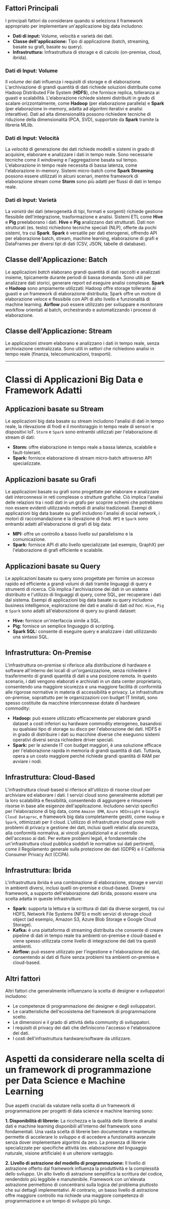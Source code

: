 

## Fattori Principali

I principali fattori da considerare quando si seleziona il framework appropriato per implementare un'applicazione big data includono:

* **Dati di input:** Volume, velocità e varietà dei dati.
* **Classe dell'applicazione:** Tipo di applicazione (batch, streaming, basate su grafi, basate su query).
* **Infrastruttura:** Infrastruttura di storage e di calcolo (on-premise, cloud, ibrida).

### Dati di Input: Volume

Il *volume* dei dati influenza i requisiti di storage e di elaborazione. L'archiviazione di grandi quantità di dati richiede soluzioni distribuite come Hadoop Distributed File System (**HDFS**), che fornisce replica, tolleranza ai guasti e scalabilità. L'elaborazione richiede sistemi distribuiti in grado di scalare orizzontalmente, come **Hadoop** (per elaborazione parallela) e **Spark** (per elaborazione in-memory, adatta ad algoritmi iterativi e analisi interattive). Dati ad alta dimensionalità possono richiedere tecniche di riduzione della dimensionalità (PCA, SVD), supportate da **Spark** tramite la libreria MLlib.

### Dati di Input: Velocità

La *velocità* di generazione dei dati richiede modelli e sistemi in grado di acquisire, elaborare e analizzare i dati in tempo reale. Sono necessarie tecniche come il *windowing* e l'aggregazione basata sul tempo. L'elaborazione in tempo reale necessita di bassa latenza, come l'elaborazione in-memory. Sistemi micro-batch come **Spark Streaming** possono essere utilizzati in alcuni scenari, mentre framework di elaborazione stream come **Storm** sono più adatti per flussi di dati in tempo reale.

### Dati di Input: Varietà

La *varietà* dei dati (eterogeneità di tipi, formati e sorgenti) richiede gestione flessibile dell'integrazione, trasformazione e analisi. Sistemi ETL come **Hive** e **Pig** preelaborano i dati. **Hive** e **Pig** analizzano dati strutturati. Dati non strutturati (es. testo) richiedono tecniche speciali (NLP), offerte da pochi sistemi, tra cui **Spark**. **Spark** è versatile per dati eterogenei, offrendo API per elaborazione batch, stream, machine learning, elaborazione di grafi e DataFrames per diversi tipi di dati (CSV, JSON, tabelle di database).

## Classe dell'Applicazione: Batch

Le applicazioni *batch* elaborano grandi quantità di dati raccolti e analizzati insieme, tipicamente durante periodi di bassa domanda. Sono utili per analizzare dati storici, generare report ed eseguire analisi complesse. **Spark** e **Hadoop** sono ampiamente utilizzati: Hadoop offre storage tollerante ai guasti e un framework di elaborazione distribuita; Spark offre un motore di elaborazione veloce e flessibile con API di alto livello e funzionalità di machine learning. **Airflow** può essere utilizzato per sviluppare e monitorare workflow orientati al batch, orchestrando e automatizzando i processi di elaborazione.

## Classe dell'Applicazione: Stream

Le applicazioni *stream* elaborano e analizzano i dati in tempo reale, senza archiviazione centralizzata. Sono utili in settori che richiedono analisi in tempo reale (finanza, telecomunicazioni, trasporti).

---

# Classi di Applicazioni Big Data e Framework Adatti

## Applicazioni basate su Stream

Le applicazioni big data basate su stream includono l'analisi di dati in tempo reale, la rilevazione di frodi e il monitoraggio in tempo reale di sensori e dispositivi IoT. `Storm` e `Spark` sono entrambi utilizzati per l'elaborazione di stream di dati:

* **Storm:** offre elaborazione in tempo reale a bassa latenza, scalabile e fault-tolerant.
* **Spark:** fornisce elaborazione di stream micro-batch attraverso API specializzate.

## Applicazioni basate su Grafi

Le applicazioni basate su grafi sono progettate per elaborare e analizzare dati interconnessi in reti complesse o strutture grafiche. Ciò implica l'analisi delle relazioni tra i nodi dati in un grafo per scoprire schemi che potrebbero non essere evidenti utilizzando metodi di analisi tradizionali. Esempi di applicazioni big data basate su grafi includono l'analisi di social network, i motori di raccomandazione e la rilevazione di frodi. `MPI` e `Spark` sono entrambi adatti all'elaborazione di grafi di big data:

* **MPI:** offre un controllo a basso livello sul parallelismo e la comunicazione.
* **Spark:** fornisce API di alto livello specializzate (ad esempio, GraphX) per l'elaborazione di grafi efficiente e scalabile.

## Applicazioni basate su Query

Le applicazioni basate su query sono progettate per fornire un accesso rapido ed efficiente a grandi volumi di dati tramite linguaggi di query e strumenti di ricerca. Ciò implica l'archiviazione dei dati in un sistema distribuito e l'utilizzo di linguaggi di query, come SQL, per recuperare i dati dal sistema. Esempi di applicazioni big data basate su query includono business intelligence, esplorazione dei dati e analisi di dati *ad hoc*. `Hive`, `Pig` e `Spark` sono adatti all'elaborazione di query su grandi dataset:

* **Hive:** fornisce un'interfaccia simile a SQL.
* **Pig:** fornisce un semplice linguaggio di scripting.
* **Spark SQL:** consente di eseguire query e analizzare i dati utilizzando una sintassi SQL.

## Infrastruttura: On-Premise

L'infrastruttura on-premise si riferisce alla distribuzione di hardware e software all'interno dei locali di un'organizzazione, senza richiedere il trasferimento di grandi quantità di dati a una posizione remota. In questo scenario, i dati vengono elaborati e archiviati in un data center proprietario, consentendo una maggiore sicurezza e una maggiore facilità di conformità alle rigorose normative in materia di accessibilità e privacy. Le infrastrutture on-premise, soprattutto per le organizzazioni con budget IT limitati, sono spesso costituite da macchine interconnesse dotate di hardware commodity:

* **Hadoop:** può essere utilizzato efficacemente per elaborare grandi dataset a costi inferiori su hardware commodity eterogeneo, basandosi su qualsiasi tipo di storage su disco per l'elaborazione dei dati. HDFS è in grado di distribuire i dati su macchine diverse che eseguono sistemi operativi diversi senza richiedere driver speciali.
* **Spark:** per le aziende IT con budget maggiori, è una soluzione efficace per l'elaborazione rapida in memoria di grandi quantità di dati. Tuttavia, opera a un costo maggiore perché richiede grandi quantità di RAM per avviare i nodi.

## Infrastruttura: Cloud-Based

L'infrastruttura cloud-based si riferisce all'utilizzo di risorse cloud per archiviare ed elaborare i dati. I servizi cloud sono generalmente adottati per la loro scalabilità e flessibilità, consentendo di aggiungere e rimuovere risorse in base alle esigenze dell'applicazione. Includono servizi specifici per l'elaborazione di big data, come `Amazon EMR`, `Azure HDInsight` e `Google Cloud Dataproc`, e framework big data completamente gestiti, come `Hadoop` e `Spark`, ottimizzati per il cloud. L'utilizzo di infrastrutture cloud pone molti problemi di privacy e gestione dei dati, inclusi quelli relativi alla sicurezza, alla conformità normativa, ai vincoli giurisdizionali e al controllo dell'accesso ai dati. Per evitare problemi legali, è fondamentale che un'infrastruttura cloud pubblica soddisfi le normative sui dati pertinenti, come il Regolamento generale sulla protezione dei dati (GDPR) e il California Consumer Privacy Act (CCPA).

## Infrastruttura: Ibrida

L'infrastruttura ibrida è una combinazione di elaborazione, storage e servizi in ambienti diversi, inclusi quelli on-premise e cloud-based. Diversi framework, a supporto dell'elaborazione dati ibrida, possono essere una scelta adatta in queste infrastrutture:

* **Spark:** supporta la lettura e la scrittura di dati da diverse sorgenti, tra cui HDFS, Network File Systems (NFS) e molti servizi di storage cloud object (ad esempio, Amazon S3, Azure Blob Storage e Google Cloud Storage).
* **Kafka:** è una piattaforma di streaming distribuita che consente di creare pipeline di dati in tempo reale tra ambienti on-premise e cloud-based e viene spesso utilizzata come livello di integrazione dei dati tra questi ambienti.
* **Airflow:** può essere utilizzato per l'ingestione e l'elaborazione dei dati, consentendo ai dati di fluire senza problemi tra ambienti on-premise e cloud-based.

## Altri fattori

Altri fattori che generalmente influenzano la scelta di designer e sviluppatori includono:

* Le competenze di programmazione dei designer e degli sviluppatori.
* Le caratteristiche dell'ecosistema del framework di programmazione scelto.
* Le dimensioni e il grado di attività della community di sviluppatori.
* I requisiti di privacy dei dati che definiscono l'accesso e l'elaborazione dei dati.
* I costi dell'infrastruttura hardware/software da utilizzare.

# Aspetti da considerare nella scelta di un framework di programmazione per Data Science e Machine Learning

Due aspetti cruciali da valutare nella scelta di un framework di programmazione per progetti di data science e machine learning sono:

**1. Disponibilità di librerie:** La ricchezza e la qualità delle librerie di analisi dati e machine learning disponibili all'interno del framework sono fondamentali. Una vasta scelta di librerie ben documentate e mantenute permette di accelerare lo sviluppo e di accedere a funzionalità avanzate senza dover implementare algoritmi da zero. La presenza di librerie specializzate per specifiche attività (es. elaborazione del linguaggio naturale, visione artificiale) è un ulteriore vantaggio.

**2. Livello di astrazione del modello di programmazione:** Il livello di astrazione offerto dal framework influenza la produttività e la complessità dello sviluppo. Un alto livello di astrazione semplifica la scrittura del codice, rendendolo più leggibile e manutenibile. Framework con un'elevata astrazione permettono di concentrarsi sulla logica del problema piuttosto che sui dettagli implementativi. Al contrario, un basso livello di astrazione offre maggiore controllo ma richiede una maggiore competenza di programmazione e un tempo di sviluppo più lungo.

